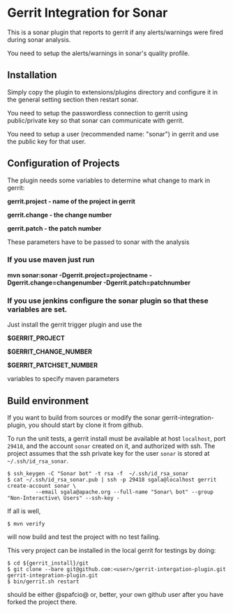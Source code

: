 # Gerrit Integration for Sonar
 
This is a sonar plugin that reports to gerrit if any alerts/warnings were fired during sonar analysis.

You need to setup the alerts/warnings in sonar's quality profile.

## Installation
Simply copy the plugin to extensions/plugins directory and configure it in the general setting section then restart sonar.

You need to setup the passwordless connection to gerrit using public/private key so that sonar can communicate with gerrit.

You need to setup a user (recommended name: "sonar") in gerrit and use the public key for that user.

## Configuration of Projects

The plugin needs some variables to determine what change to mark in gerrit:

**gerrit.project - name of the project in gerrit**

**gerrit.change - the change number**

**gerrit.patch - the patch number**

These parameters have to be passed to sonar with the analysis

### If you use maven just run

**mvn sonar:sonar -Dgerrit.project=projectname -Dgerrit.change=changenumber -Dgerrit.patch=patchnumber**

### If you use jenkins configure the sonar plugin so that these variables are set.

Just install the gerrit trigger plugin and use the 

**$GERRIT_PROJECT**

**$GERRIT_CHANGE_NUMBER**

**$GERRIT_PATCHSET_NUMBER**

variables to specify maven parameters

## Build environment

If you want to build from sources or modify the sonar gerrit-integration-plugin,
you should start by clone it from github.

To run the unit tests, a gerrit install must be available at host `localhost`,
port `29418`, and the account `sonar` created on it, and authorized with ssh.
The project assumes that the ssh private key for the user `sonar` is stored
at `~/.ssh/id_rsa_sonar`.

    $ ssh_keygen -C "Sonar bot" -t rsa -f  ~/.ssh/id_rsa_sonar
    $ cat ~/.ssh/id_rsa_sonar.pub | ssh -p 29418 sgala@localhost gerrit create-account sonar \
             --email sgala@apache.org --full-name "Sonar\ bot" --group "Non-Interactive\ Users" --ssh-key -

If all is well,

    $ mvn verify

will now build and test the project with no test failing.

This very project can be installed in the local gerrit for testings by doing:

    $ cd ${gerrit_install}/git
    $ git clone --bare git@github.com:<user>/gerrit-intergation-plugin.git gerrit-integration-plugin.git
    $ bin/gerrit.sh restart

<user> should be either @spafcio@ or, better, your own github user after you have forked the project there.
